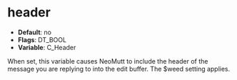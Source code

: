 # header

- **Default**: no
- **Flags**: DT_BOOL
- **Variable**: C_Header

When set, this variable causes NeoMutt to include the header
of the message you are replying to into the edit buffer.
The $weed setting applies.
